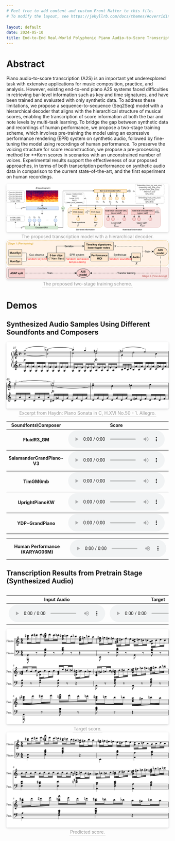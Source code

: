 ```yaml
---
# Feel free to add content and custom Front Matter to this file.
# To modify the layout, see https://jekyllrb.com/docs/themes/#overriding-theme-defaults

layout: default
date: 2024-05-10
title: End-to-End Real-World Polyphonic Piano Audio-to-Score Transcription with Hierarchical Decoding
---
```


# Abstract

Piano audio-to-score transcription (A2S) is an important yet underexplored task with extensive applications for music composition, practice, and analysis. However, existing end-to-end piano A2S systems faced difficulties in retrieving bar-level information such as key and time signatures, and have been trained and evaluated with only synthetic data. To address these limitations, we propose a sequence-to-sequence (Seq2Seq) model with a hierarchical decoder that aligns with the hierarchical structure of musical scores, enabling the transcription of score information at both the bar and note levels by multi-task learning. To bridge the gap between synthetic data and recordings of human performance, we propose a two-stage training scheme, which involves pre-training the model using an expressive performance rendering (EPR) system on synthetic audio, followed by fine-tuning the model using recordings of human performance. To preserve the voicing structure for score reconstruction, we propose a pre-processing method for **Kern scores in scenarios with an unconstrained number of voices. Experimental results support the effectiveness of our proposed approaches, in terms of both transcription performance on synthetic audio data in comparison to the current state-of-the-art, and the first experiment on human recordings.

<center>
    <img style="border-radius: 0.3125em;
    box-shadow: 0 2px 4px 0 rgba(34,36,38,.12),0 2px 10px 0 rgba(34,36,38,.08);" 
    src="static/img/model_architecture.png">
    <br>
    <div style="color:orange; border-bottom: 1px solid #d9d9d9;
    display: inline-block;
    color: #999;
    padding: 2px;">The proposed transcription model with a hierarchical decoder.</div>
</center>

<center>
    <img style="border-radius: 0.3125em;
    box-shadow: 0 2px 4px 0 rgba(34,36,38,.12),0 2px 10px 0 rgba(34,36,38,.08);" 
    src="static/img/training_scheme.png">
    <br>
    <div style="color:orange; border-bottom: 1px solid #d9d9d9;
    display: inline-block;
    color: #999;
    padding: 2px;">The proposed two-stage training scheme.</div>
</center>

# Demos

## Synthesized Audio Samples Using Different Soundfonts and Composers

<center>
    <img style="border-radius: 0.3125em;
    box-shadow: 0 2px 4px 0 rgba(34,36,38,.12),0 2px 10px 0 rgba(34,36,38,.08);" 
    src="static/img/audio_sample/score.svg">
    <br>
    <div style="color:orange; border-bottom: 1px solid #d9d9d9;
    display: inline-block;
    color: #999;
    padding: 2px;">Excerpt from Haydn: Piano Sonata in C, H.XVI No.50 - 1. Allegro.</div>
</center>

<table>
    <tr>
        <th>Soundfonts\Composer</th>
        <th>Score</th>
        <th>Bach</th>
        <th>Mozart</th>
        <th>Chopin</th>
    </tr>
    <tr>
        <th>FluidR3_GM</th>
        <th><audio controls><source src="static/audio/audio_sample/score~FluidR3_GM.wav" type="audio/wav"></audio></th>
        <th><audio controls><source src="static/audio/audio_sample/Bach~FluidR3_GM.wav" type="audio/wav"></audio></th>
        <th><audio controls><source src="static/audio/audio_sample/Mozart~FluidR3_GM.wav" type="audio/wav"></audio></th>
        <th><audio controls><source src="static/audio/audio_sample/Chopin~FluidR3_GM.wav" type="audio/wav"></audio></th>
    </tr>
    <tr>
        <th>SalamanderGrandPiano-V3</th>
        <th><audio controls><source src="static/audio/audio_sample/score~SalamanderGrandPiano-V3+20200602.wav" type="audio/wav"></audio></th>
        <th><audio controls><source src="static/audio/audio_sample/Bach~SalamanderGrandPiano-V3+20200602.wav" type="audio/wav"></audio></th>
        <th><audio controls><source src="static/audio/audio_sample/Mozart~SalamanderGrandPiano-V3+20200602.wav" type="audio/wav"></audio></th>
        <th><audio controls><source src="static/audio/audio_sample/Chopin~SalamanderGrandPiano-V3+20200602.wav" type="audio/wav"></audio></th>
    </tr>
    <tr>
        <th>TimGM6mb</th>
        <th><audio controls><source src="static/audio/audio_sample/score~TimGM6mb.wav" type="audio/wav"></audio></th>
        <th><audio controls><source src="static/audio/audio_sample/Bach~TimGM6mb.wav" type="audio/wav"></audio></th>
        <th><audio controls><source src="static/audio/audio_sample/Mozart~TimGM6mb.wav" type="audio/wav"></audio></th>
        <th><audio controls><source src="static/audio/audio_sample/Chopin~TimGM6mb.wav" type="audio/wav"></audio></th>
    </tr>
    <tr>
        <th>UprightPianoKW</th>
        <th><audio controls><source src="static/audio/audio_sample/score~UprightPianoKW-20220221.wav" type="audio/wav"></audio></th>
        <th><audio controls><source src="static/audio/audio_sample/Bach~UprightPianoKW-20220221.wav" type="audio/wav"></audio></th>
        <th><audio controls><source src="static/audio/audio_sample/Mozart~UprightPianoKW-20220221.wav" type="audio/wav"></audio></th>
        <th><audio controls><source src="static/audio/audio_sample/Chopin~UprightPianoKW-20220221.wav" type="audio/wav"></audio></th>
    </tr>
    <tr>
        <th>YDP-GrandPiano</th>
        <th><audio controls><source src="static/audio/audio_sample/score~YDP-GrandPiano-20160804.wav" type="audio/wav"></audio></th>
        <th><audio controls><source src="static/audio/audio_sample/Bach~YDP-GrandPiano-20160804.wav" type="audio/wav"></audio></th>
        <th><audio controls><source src="static/audio/audio_sample/Mozart~YDP-GrandPiano-20160804.wav" type="audio/wav"></audio></th>
        <th><audio controls><source src="static/audio/audio_sample/Chopin~YDP-GrandPiano-20160804.wav" type="audio/wav"></audio></th>
    </tr>
</table>

<table>
    <tr>
        <th>Human Performance (KARYAG06M)</th>
        <th><audio controls><source src="static/audio/audio_sample/human.wav" type="audio/wav"></audio></th>
    </tr>
<table>

## Transcription Results from Pretrain Stage (Synthesized Audio)
<table>
    <tr>
        <th>Input Audio</th>
        <th>Target</th>
        <th>Prediction</th>
    </tr>
    <tr>
        <th><audio controls><source src="static/audio/pretrain/0/input.wav" type="audio/wav"></audio></th>
        <th><audio controls><source src="static/audio/pretrain/0/target.wav" type="audio/wav"></audio></th>
        <th><audio controls><source src="static/audio/pretrain/0/pred.wav" type="audio/wav"></audio></th>
    </tr>
<table>

<center>
    <img style="border-radius: 0.3125em;
    box-shadow: 0 2px 4px 0 rgba(34,36,38,.12),0 2px 10px 0 rgba(34,36,38,.08);" 
    src="static/img/pretrain/0/target.svg">
    <br>
    <div style="color:orange; border-bottom: 1px solid #d9d9d9;
    display: inline-block;
    color: #999;
    padding: 2px;">Target score.</div>
</center>

<center>
    <img style="border-radius: 0.3125em;
    box-shadow: 0 2px 4px 0 rgba(34,36,38,.12),0 2px 10px 0 rgba(34,36,38,.08);" 
    src="static/img/pretrain/0/pred.svg">
    <br>
    <div style="color:orange; border-bottom: 1px solid #d9d9d9;
    display: inline-block;
    color: #999;
    padding: 2px;">Predicted score.</div>
</center>